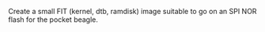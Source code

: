 Create a small FIT (kernel, dtb, ramdisk) image suitable to go on an SPI NOR flash for
the pocket beagle.
